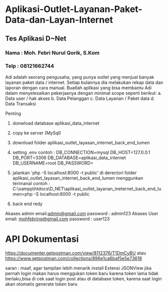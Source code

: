 # Aplikasi-Outlet-Layanan-Paket-Data-dan-Layan-Internet
## Tes Aplikasi D~Net

### Nama : Moh. Febri Nurul Qorik, S.Kom 
### Telp : 08121662744

Adi adalah seorang pengusaha, yang punya outlet yang menjual banyak layanan paket data / internet. 
Setiap bulannya dia melakukan rekap data dan laporan dengan cara manual. 
Buatlah aplikasi yang bisa membantu Adi dalam menyelesaikan pekerjaanya dengan minimal scope seperti berikut: 
a. Data user / hak akses 
b. Data Pelanggan 
c. Data Layanan / Paket data 
d. Data Transaksi



Penting

1. donwload database aplikasi_data_internet
2. copy ke server (MySql)
3. download folder aplikasi_outlet_layasan_internet_back_end_lumen
4. setting .env
   contoh :
    DB_CONNECTION=mysql
    DB_HOST=127.0.0.1
    DB_PORT=3306
    DB_DATABASE=aplikasi_data_internet
    DB_USERNAME=root
    DB_PASSWORD=
    
5. jalankan 'php -S localhost:8000 -t public' di derectori folder aplikasi_outlet_layasan_internet_back_end_lumen menggunkan terimanal
   contoh : C:\xampp\htdocs\D_NET\aplikasi_outlet_layanan_ineternet_back_end_lumen>php -S localhost:8000 -t public
6. back end redy

Akases admin
email:admin@gmail.com
password : admin123
Akases User
email: mohfebrinq@gmail.com
password : user123

# API Dokumentasi

https://documenter.getpostman.com/view/8112376/T1DmCyBU
atau
https://www.getpostman.com/collections/896e1ca6baf5e5e73618


saran : maaf, agar tampilan lebih menarik install Extensi JSONView
jika pernah login makan harus menggukan token baru karena token lama tidak berlaku,bisa di cek saat login post atau di database token, karena saat login akan otomatis generate token baru

 

